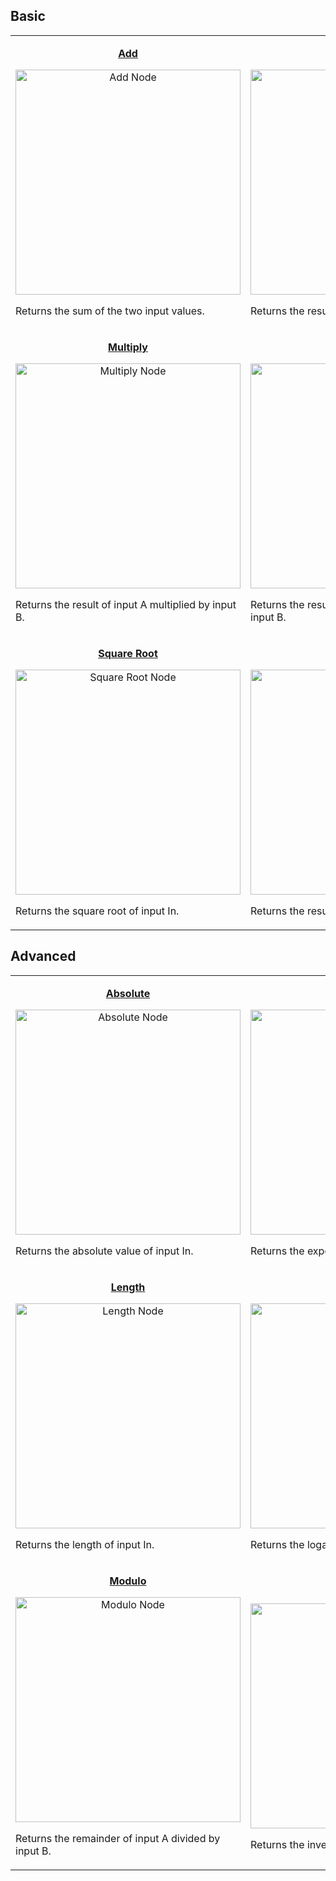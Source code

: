 ## Basic

<table align="center">
    <tr>
        <td width="370"><p align="center" valign="top"><b><a href="https://github.com/Unity-Technologies/ShaderGraph/wiki/Add-Node">Add</a></b></p>
<p align="center"><img src="https://github.com/Unity-Technologies/ShaderGraph/wiki/Images/NodeLibrary/Nodes/Thumbnails/AddNodeThumb.png" alt="Add Node" height="360" width="360"></p>
<p align="left">Returns the sum of the two input values.</p></td>
        <td width="370"><p align="center" valign="top"><b><a href="https://github.com/Unity-Technologies/ShaderGraph/wiki/Divide-Node">Divide</a></b></p>
<p align="center"><img src="https://github.com/Unity-Technologies/ShaderGraph/wiki/Images/NodeLibrary/Nodes/Thumbnails/DivideNodeThumb.png" alt="Divide Node" height="360" width="360"></p>
<p align="left">Returns the result of input A divided by input B.</p></td>
    </tr>
    <tr>
        <td width="370"><p align="center" valign="top"><b><a href="https://github.com/Unity-Technologies/ShaderGraph/wiki/Multiply-Node">Multiply</a></b></p>
<p align="center"><img src="https://github.com/Unity-Technologies/ShaderGraph/wiki/Images/NodeLibrary/Nodes/Thumbnails/MultiplyNodeThumb.png" alt="Multiply Node" height="360" width="360"></p>
<p align="left">Returns the result of input A multiplied by input B.</p></td>
        <td width="370"><p align="center" valign="top"><b><a href="https://github.com/Unity-Technologies/ShaderGraph/wiki/Power-Node">Power</a></b></p>
<p align="center"><img src="https://github.com/Unity-Technologies/ShaderGraph/wiki/Images/NodeLibrary/Nodes/Thumbnails/PowerNodeThumb.png" alt="Power Node" height="360" width="360"></p>
<p align="left">Returns the result of input A to the power of input B.</p></td>
    </tr>
    <tr>
        <td width="370"><p align="center" valign="top"><b><a href="https://github.com/Unity-Technologies/ShaderGraph/wiki/Square-Root-Node">Square Root</a></b></p>
<p align="center"><img src="https://github.com/Unity-Technologies/ShaderGraph/wiki/Images/NodeLibrary/Nodes/Thumbnails/SquareRootNodeThumb.png" alt="Square Root Node" height="360" width="360"></p>
<p align="left">Returns the square root of input In.</p></td>
        <td width="370"><p align="center" valign="top"><b><a href="https://github.com/Unity-Technologies/ShaderGraph/wiki/Subtract-Node">Subtract</a></b></p>
<p align="center"><img src="https://github.com/Unity-Technologies/ShaderGraph/wiki/Images/NodeLibrary/Nodes/Thumbnails/SubtractNodeThumb.png" alt="Subtract Node" height="360" width="360"></p>
<p align="left">Returns the result of input A minus input B.</p></td>
    </tr>
</table>


## Advanced

<table align="center">
    <tr>
        <td width="370"><p align="center" valign="top"><b><a href="https://github.com/Unity-Technologies/ShaderGraph/wiki/Absolute-Node">Absolute</a></b></p>
<p align="center"><img src="https://github.com/Unity-Technologies/ShaderGraph/wiki/Images/NodeLibrary/Nodes/Thumbnails/AbsoluteNodeThumb.png" alt="Absolute Node" height="360" width="360"></p>
<p align="left">Returns the absolute value of input In.</p></td>
        <td width="370"><p align="center" valign="top"><b><a href="https://github.com/Unity-Technologies/ShaderGraph/wiki/Exponential-Node">Exponential</a></b></p>
<p align="center"><img src="https://github.com/Unity-Technologies/ShaderGraph/wiki/Images/NodeLibrary/Nodes/Thumbnails/ExponentialNodeThumb.png" alt="Exponential Node" height="360" width="360"></p>
<p align="left">Returns the exponential value of input In.</p></td>
    </tr>
    <tr>
        <td width="370"><p align="center" valign="top"><b><a href="https://github.com/Unity-Technologies/ShaderGraph/wiki/Length-Node">Length</a></b></p>
<p align="center"><img src="https://github.com/Unity-Technologies/ShaderGraph/wiki/Images/NodeLibrary/Nodes/Thumbnails/LengthNodeThumb.png" alt="Length Node" height="360" width="360"></p>
<p align="left">Returns the length of input In.</p></td>
        <td width="370"><p align="center" valign="top"><b><a href="https://github.com/Unity-Technologies/ShaderGraph/wiki/Log-Node">Log</a></b></p>
<p align="center"><img src="https://github.com/Unity-Technologies/ShaderGraph/wiki/Images/NodeLibrary/Nodes/Thumbnails/LogNodeThumb.png" alt="Log Node" height="360" width="360"></p>
<p align="left">Returns the logarithm of input In.</p></td>
    </tr>
    <tr>
        <td width="370"><p align="center" valign="top"><b><a href="https://github.com/Unity-Technologies/ShaderGraph/wiki/Modulo-Node">Modulo</a></b></p>
<p align="center"><img src="https://github.com/Unity-Technologies/ShaderGraph/wiki/Images/NodeLibrary/Nodes/Thumbnails/ModuloNodeThumb.png" alt="Modulo Node" height="360" width="360"></p>
<p align="left">Returns the remainder of input A divided by input B.</p></td>
        <td width="370"><p align="center" valign="top"><b><a href="https://github.com/Unity-Technologies/ShaderGraph/wiki/Negate-Node">Negate</a></b></p>
<p align="center"><img src="https://github.com/Unity-Technologies/ShaderGraph/wiki/Images/NodeLibrary/Nodes/Thumbnails/NegateNodeThumb.png" alt="Negate Node" height="360" width="360"></p>
<p align="left">Returns the inverse value of input In.</p></td>
    </tr>
</table>